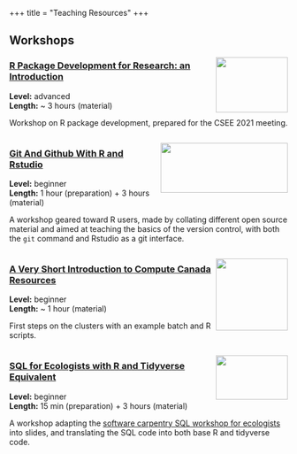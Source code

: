 +++
title = "Teaching Resources"
+++

## Workshops

<img align="right" width="130" height="100" class="classic_img" alt="" src="https://upload.wikimedia.org/wikipedia/commons/thumb/1/1b/R_logo.svg/2560px-R_logo.svg.png">

### [R Package Development for Research: an Introduction](https://github.com/VLucet/R_pkg_dev_for_research_CSEE_2021)

**Level:** advanced  
**Length:** ~ 3 hours (material)  

Workshop on R package development, prepared for the CSEE 2021 meeting.

<span style="display:inline-block; width: 1000px;"></span>

<img align="right" width="230" height="90" class="classic_img" alt="" src="https://git-scm.com/images/logos/2color-lightbg@2x.png">

### [Git And Github With R and Rstudio](https://github.com/VLucet/git-and-github-with-r-workshop)

**Level:** beginner  
**Length:** 1 hour (preparation) + 3 hours (material)  

A workshop geared toward R users, made by collating different open source material and aimed at teaching the basics of the version control, with both the `git` command and Rstudio as a git interface.

<span style="display:inline-block; width: 1000px;"></span>

<img align="right" height="130" class="classic_img" alt="" src="https://klust.github.io/easybuild-tutorial/img/computecanada.png">

### [A Very Short Introduction to Compute Canada Resources](https://github.com/VLucet/ComputeCanada-short-intro)

**Level:** beginner  
**Length:** ~ 1 hour (material)  

First steps on the clusters with an example batch and R scripts.

<span style="display:inline-block; width: 1000px;"></span>

<img align="right" width="130" height="80" class="classic_img" alt="" src="https://upload.wikimedia.org/wikipedia/commons/thumb/3/38/SQLite370.svg/1200px-SQLite370.svg.png">

### [SQL for Ecologists with R and Tidyverse Equivalent](https://github.com/VLucet/sql-workshop-for-ecologists)

**Level:** beginner  
**Length:** 15 min (preparation) + 3 hours (material)  

A workshop adapting the [software carpentry SQL workshop for ecologists](https://datacarpentry.org/sql-ecology-lesson/) into slides, and translating the SQL code into both base R and tidyverse code.

<span style="display:inline-block; width: 1000px;"></span>
